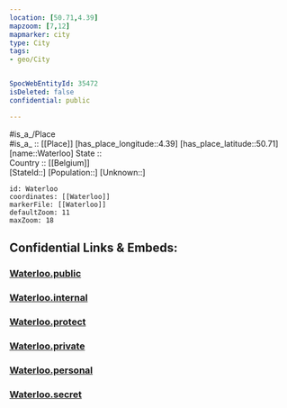 ```yaml
---
location: [50.71,4.39] 
mapzoom: [7,12] 
mapmarker: city 
type: City
tags:
- geo/City


SpocWebEntityId: 35472
isDeleted: false
confidential: public

---
```

#is_a_/Place  
#is_a_ :: [[Place]] 
[has_place_longitude::4.39] 
[has_place_latitude::50.71] 
[name::Waterloo] 
State ::  
Country :: [[Belgium]]  
[StateId::] 
[Population::] 
[Unknown::] 


```leaflet
id: Waterloo
coordinates: [[Waterloo]] 
markerFile: [[Waterloo]] 
defaultZoom: 11 
maxZoom: 18
```


## Confidential Links & Embeds: 

### [Waterloo.public](/_public/\Earth\Continent\Europe\Europe~West\Belgium\Regions~Belgium\Wallonie\counties~Wallonie\Walloon_Brabant\CityWaterloo.public.md) 

### [Waterloo.internal](/_internal/\Earth\Continent\Europe\Europe~West\Belgium\Regions~Belgium\Wallonie\counties~Wallonie\Walloon_Brabant\CityWaterloo.internal.md) 

### [Waterloo.protect](/_protect/\Earth\Continent\Europe\Europe~West\Belgium\Regions~Belgium\Wallonie\counties~Wallonie\Walloon_Brabant\CityWaterloo.protect.md) 

### [Waterloo.private](/_private/\Earth\Continent\Europe\Europe~West\Belgium\Regions~Belgium\Wallonie\counties~Wallonie\Walloon_Brabant\CityWaterloo.private.md) 

### [Waterloo.personal](/_personal/\Earth\Continent\Europe\Europe~West\Belgium\Regions~Belgium\Wallonie\counties~Wallonie\Walloon_Brabant\CityWaterloo.personal.md) 

### [Waterloo.secret](/_secret/\Earth\Continent\Europe\Europe~West\Belgium\Regions~Belgium\Wallonie\counties~Wallonie\Walloon_Brabant\CityWaterloo.secret.md)

